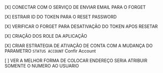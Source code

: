 [X] CONECTAR COM O SERVIÇO DE ENVIAR EMAIL PARA O FORGET

[X] ESTRAIR ID DO TOKEN PARA O RESET PASSWORD

[X] VERIFICAR O FORGET PARA DESATIVAÇÃO DO TOKEN APOS RESETAR

[X] CRIAÇÃO DOS ROLE DA APLICAÇÃO

[X] CRIAR ESTRATEGIA DE ATIVAÇÃO DE CONTA COM A MUDANÇA DO PARAMETRO ```STATUS ACCOUNT``` Confir Account

[ ] VER A MELHOR FORMA DE COLOCAR ENDEREÇO SERIA ATRIBUIR SOMENTE O NUMERO AO USUARIO 